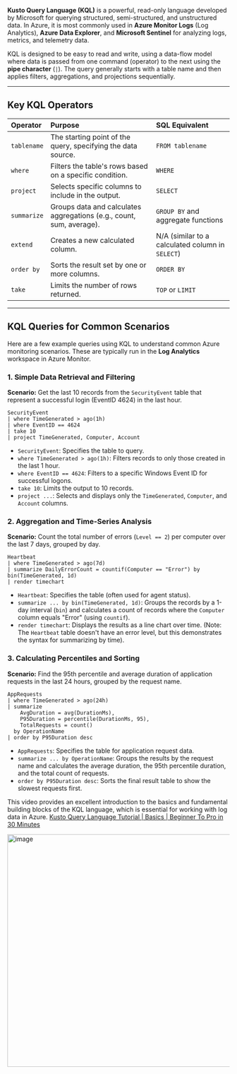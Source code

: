**Kusto Query Language (KQL)** is a powerful, read-only language developed by Microsoft for querying structured, semi-structured, and unstructured data. In Azure, it is most commonly used in **Azure Monitor Logs** (Log Analytics), **Azure Data Explorer**, and **Microsoft Sentinel** for analyzing logs, metrics, and telemetry data.

KQL is designed to be easy to read and write, using a data-flow model where data is passed from one command (operator) to the next using the **pipe character** (`|`). The query generally starts with a table name and then applies filters, aggregations, and projections sequentially.

-----

## Key KQL Operators

| Operator | Purpose | SQL Equivalent |
| :--- | :--- | :--- |
| `tablename` | The starting point of the query, specifying the data source. | `FROM tablename` |
| `where` | Filters the table's rows based on a specific condition. | `WHERE` |
| `project` | Selects specific columns to include in the output. | `SELECT` |
| `summarize` | Groups data and calculates aggregations (e.g., count, sum, average). | `GROUP BY` and aggregate functions |
| `extend` | Creates a new calculated column. | N/A (similar to a calculated column in `SELECT`) |
| `order by` | Sorts the result set by one or more columns. | `ORDER BY` |
| `take` | Limits the number of rows returned. | `TOP` or `LIMIT` |

-----

## KQL Queries for Common Scenarios

Here are a few example queries using KQL to understand common Azure monitoring scenarios. These are typically run in the **Log Analytics** workspace in Azure Monitor.

### 1\. Simple Data Retrieval and Filtering

**Scenario:** Get the last 10 records from the `SecurityEvent` table that represent a successful login (EventID 4624) in the last hour.

```kql
SecurityEvent
| where TimeGenerated > ago(1h)
| where EventID == 4624
| take 10
| project TimeGenerated, Computer, Account
```

  * `SecurityEvent`: Specifies the table to query.
  * `where TimeGenerated > ago(1h)`: Filters records to only those created in the last 1 hour.
  * `where EventID == 4624`: Filters to a specific Windows Event ID for successful logons.
  * `take 10`: Limits the output to 10 records.
  * `project ...`: Selects and displays only the `TimeGenerated`, `Computer`, and `Account` columns.

### 2\. Aggregation and Time-Series Analysis

**Scenario:** Count the total number of errors (`Level == 2`) per computer over the last 7 days, grouped by day.

```kql
Heartbeat
| where TimeGenerated > ago(7d)
| summarize DailyErrorCount = countif(Computer == "Error") by bin(TimeGenerated, 1d)
| render timechart 
```

  * `Heartbeat`: Specifies the table (often used for agent status).
  * `summarize ... by bin(TimeGenerated, 1d)`: Groups the records by a 1-day interval (`bin`) and calculates a count of records where the `Computer` column equals "Error" (using `countif`).
  * `render timechart`: Displays the results as a line chart over time. (Note: The `Heartbeat` table doesn't have an error level, but this demonstrates the syntax for summarizing by time).

### 3\. Calculating Percentiles and Sorting

**Scenario:** Find the 95th percentile and average duration of application requests in the last 24 hours, grouped by the request name.

```kql
AppRequests
| where TimeGenerated > ago(24h)
| summarize 
    AvgDuration = avg(DurationMs), 
    P95Duration = percentile(DurationMs, 95), 
    TotalRequests = count()
  by OperationName
| order by P95Duration desc
```

  * `AppRequests`: Specifies the table for application request data.
  * `summarize ... by OperationName`: Groups the results by the request name and calculates the average duration, the 95th percentile duration, and the total count of requests.
  * `order by P95Duration desc`: Sorts the final result table to show the slowest requests first.

This video provides an excellent introduction to the basics and fundamental building blocks of the KQL language, which is essential for working with log data in Azure. [Kusto Query Language Tutorial | Basics | Beginner To Pro in 30 Minutes](https://www.google.com/search?q=https://www.youtube.com/watch%3Fv%3DImqRQJfnSH4)


<img width="942" height="527" alt="image" src="https://github.com/user-attachments/assets/8479a7ea-769d-4f57-98a3-70ced304bc66" />

